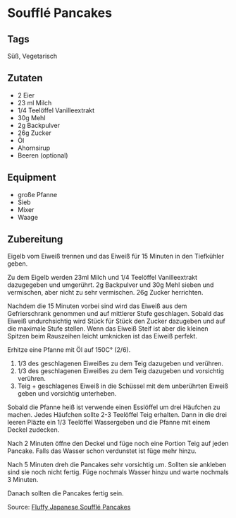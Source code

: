 # Soufflé Pancakes

## Tags

Süß, Vegetarisch

## Zutaten

- 2 Eier
- 23 ml Milch
- 1/4 Teelöffel Vanilleextrakt
- 30g Mehl
- 2g Backpulver
- 26g Zucker
- Öl
- Ahornsirup
- Beeren (optional)

## Equipment

- große Pfanne
- Sieb
- Mixer
- Waage

## Zubereitung

Eigelb vom Eiweiß trennen und das Eiweiß für 15 Minuten in den Tiefkühler geben.

Zu dem Eigelb werden 23ml Milch und 1/4 Teelöffel Vanilleextrakt dazugegeben und umgerührt.
2g Backpulver und 30g Mehl sieben und vermischen, aber nicht zu sehr vermischen.
26g Zucker herrichten.

Nachdem die 15 Minuten vorbei sind wird das Eiweiß aus dem Gefrierschrank genommen
und auf mittlerer Stufe geschlagen.
Sobald das Eiweiß undurchsichtig wird Stück für Stück den Zucker dazugeben und
auf die maximale Stufe stellen.
Wenn das Eiweiß Steif ist aber die kleinen Spitzen beim Rauszeihen leicht umknicken
ist das Eiweiß perfekt.

Erhitze eine Pfanne mit Öl auf 150C° (2/6).

1. 1/3 des geschlagenen Eiweißes zu dem Teig dazugeben und verühren.
2. 1/3 des geschlagenen Eiweißes zu dem Teig dazugeben und vorsichtig verühren.
3. Teig + geschlagenes Eiweiß in die Schüssel mit dem unberührten Eiweiß geben und vorsichtig unterheben.

Sobald die Pfanne heiß ist verwende einen Esslöffel um drei Häufchen zu machen.
Jedes Häufchen sollte 2-3 Teelöffel Teig erhalten.
Dann in die drei leeren Pläzte ein 1/3 Teelöffel Wassergeben und die Pfanne mit einem Deckel zudecken.

Nach 2 Minuten öffne den Deckel und füge noch eine Portion Teig auf jeden Pancake.
Falls das Wasser schon verdunstet ist füge mehr hinzu.

Nach 5 Minuten dreh die Pancakes sehr vorsichtig um. Sollten sie ankleben sind sie noch nicht fertig.
Füge nochmals Wasser hinzu und warte nochmals 3 Minuten.

Danach sollten die Pancakes fertig sein.

Source: [Fluffy Japanese Soufflé Pancakes](https://www.justonecookbook.com/souffle-pancake/#wprm-recipe-container-69708)